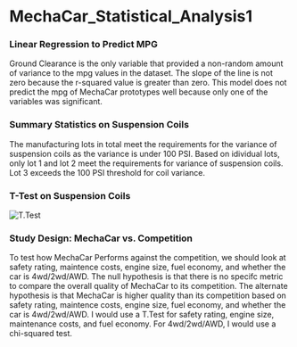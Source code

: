 # MechaCar_Statistical_Analysis1

### Linear Regression to Predict MPG
Ground Clearance is the only variable that provided a non-random amount of variance to the mpg values in the dataset. The slope of the line is not zero because the r-squared value is greater than zero. This model does not predict the mpg of MechaCar prototypes well because only one of the variables was significant. 

### Summary Statistics on Suspension Coils
The manufacturing lots in total meet the requirements for the variance of suspension coils as the variance is under 100 PSI. Based on idividual lots, only lot 1 and lot 2 meet the requirements for variance of suspension coils. Lot 3 exceeds the 100 PSI threshold for coil variance. 

### T-Test on Suspension Coils
![T.Test](/Users/kellymcquillan/Desktop/MSU/MechaCar_Statistical_Analysis1/Images/T.Test_All.png)

### Study Design: MechaCar vs. Competition
To test how MechaCar Performs against the competition, we should look at safety rating, maintence costs, engine size, fuel economy, and whether the car is 4wd/2wd/AWD. The null hypothesis is that there is no specifc metric to compare the overall quality of MechaCar to its competition. The alternate hypothesis is that MechaCar is higher quality than its competition based on safety rating, maintence costs, engine size, fuel economy, and whether the car is 4wd/2wd/AWD. I would use a T.Test for safety rating, engine size, maintenance costs, and fuel economy. For 4wd/2wd/AWD, I would use a chi-squared test.
